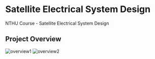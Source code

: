# Satellite Electrical System Design
NTHU Course - Satellite Electrical System Design 

## Project Overview
![overview1](https://github.com/vic9112/SatelliteElectricalSystemDesign/assets/137171415/1fb2c72f-bd73-4d39-900c-59084ce3a4f0)
![overview2](https://github.com/vic9112/SatelliteElectricalSystemDesign/assets/137171415/b754a661-11a6-4a34-b264-c7dddd780e75)
